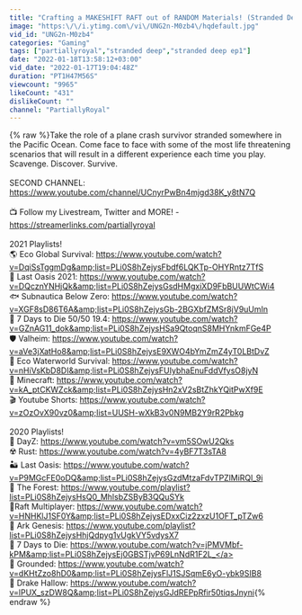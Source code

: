 ```yaml
---
title: "Crafting a MAKESHIFT RAFT out of RANDOM Materials! (Stranded Deep Multiplayer EP2)"
image: "https:\/\/i.ytimg.com\/vi\/UNG2n-M0zb4\/hqdefault.jpg"
vid_id: "UNG2n-M0zb4"
categories: "Gaming"
tags: ["partiallyroyal","stranded deep","stranded deep ep1"]
date: "2022-01-18T13:58:12+03:00"
vid_date: "2022-01-17T19:04:48Z"
duration: "PT1H47M56S"
viewcount: "9965"
likeCount: "431"
dislikeCount: ""
channel: "PartiallyRoyal"
---
```

{% raw %}Take the role of a plane crash survivor stranded somewhere in the Pacific Ocean. Come face to face with some of the most life threatening scenarios that will result in a different experience each time you play. Scavenge. Discover. Survive.<br /><br />SECOND CHANNEL: <a rel="nofollow" target="blank" href="https://www.youtube.com/channel/UCnyrPwBn4mjgd38K_y8tN7Q">https://www.youtube.com/channel/UCnyrPwBn4mjgd38K_y8tN7Q</a><br /><br />📺 Follow my Livestream, Twitter and MORE! - <a rel="nofollow" target="blank" href="https://streamerlinks.com/partiallyroyal">https://streamerlinks.com/partiallyroyal</a><br /><br />2021 Playlists!<br />🌎 Eco Global Survival: <a rel="nofollow" target="blank" href="https://www.youtube.com/watch?v=DqiSsTggmDg&amp;list=PLi0S8hZejysFbdf6LQKTp-OHYRntz7TfS">https://www.youtube.com/watch?v=DqiSsTggmDg&amp;list=PLi0S8hZejysFbdf6LQKTp-OHYRntz7TfS</a><br />🐛 Last Oasis 2021: <a rel="nofollow" target="blank" href="https://www.youtube.com/watch?v=DQcznYNHjQk&amp;list=PLi0S8hZejysGsdHMgxiXD9FbBUUWtCWi4">https://www.youtube.com/watch?v=DQcznYNHjQk&amp;list=PLi0S8hZejysGsdHMgxiXD9FbBUUWtCWi4</a><br />🐟 Subnautica Below Zero: <a rel="nofollow" target="blank" href="https://www.youtube.com/watch?v=XGF8sD86T6A&amp;list=PLi0S8hZejysGb-2BGXbfZMSr8jV9uUmIn">https://www.youtube.com/watch?v=XGF8sD86T6A&amp;list=PLi0S8hZejysGb-2BGXbfZMSr8jV9uUmIn</a><br />🧟 7 Days to Die 50/50 19.4: <a rel="nofollow" target="blank" href="https://www.youtube.com/watch?v=GZnAG11_dok&amp;list=PLi0S8hZejysHSa9QtoqnS8MHYnkmFGe4P">https://www.youtube.com/watch?v=GZnAG11_dok&amp;list=PLi0S8hZejysHSa9QtoqnS8MHYnkmFGe4P</a><br />🛡️ Valheim: <a rel="nofollow" target="blank" href="https://www.youtube.com/watch?v=aVe3jXatHo8&amp;list=PLi0S8hZejysE9XWO4bYmZmZ4yT0LBtDvZ">https://www.youtube.com/watch?v=aVe3jXatHo8&amp;list=PLi0S8hZejysE9XWO4bYmZmZ4yT0LBtDvZ</a><br />🌊 Eco Waterworld Survival: <a rel="nofollow" target="blank" href="https://www.youtube.com/watch?v=nHiVsKbD8DI&amp;list=PLi0S8hZejysFUIybhaEnuFddVfysO8jyN">https://www.youtube.com/watch?v=nHiVsKbD8DI&amp;list=PLi0S8hZejysFUIybhaEnuFddVfysO8jyN</a><br />🧱 Minecraft: <a rel="nofollow" target="blank" href="https://www.youtube.com/watch?v=kA_ptCKWZck&amp;list=PLi0S8hZejysHn2xV2sBtZhkYQitPwXf9E">https://www.youtube.com/watch?v=kA_ptCKWZck&amp;list=PLi0S8hZejysHn2xV2sBtZhkYQitPwXf9E</a><br />🎬 Youtube Shorts: <a rel="nofollow" target="blank" href="https://www.youtube.com/watch?v=zOzOvX90vz0&amp;list=UUSH-wXkB3v0N9MB2Y9rR2Pbkg">https://www.youtube.com/watch?v=zOzOvX90vz0&amp;list=UUSH-wXkB3v0N9MB2Y9rR2Pbkg</a><br /><br />2020 Playlists!<br />🌲 DayZ: <a rel="nofollow" target="blank" href="https://www.youtube.com/watch?v=vm5SOwU2Qks">https://www.youtube.com/watch?v=vm5SOwU2Qks</a><br />☢️ Rust: <a rel="nofollow" target="blank" href="https://www.youtube.com/watch?v=4yBF7T3sTA8">https://www.youtube.com/watch?v=4yBF7T3sTA8</a><br />🏜️ Last Oasis: <a rel="nofollow" target="blank" href="https://www.youtube.com/watch?v=P9MGcFE0oDQ&amp;list=PLi0S8hZejysGzdMtzaFdvTPZlMiRQl_9i">https://www.youtube.com/watch?v=P9MGcFE0oDQ&amp;list=PLi0S8hZejysGzdMtzaFdvTPZlMiRQl_9i</a><br />🌲 The Forest: <a rel="nofollow" target="blank" href="https://www.youtube.com/playlist?list=PLi0S8hZejysHsQ0_MhlsbZSByB3QQuSYk">https://www.youtube.com/playlist?list=PLi0S8hZejysHsQ0_MhlsbZSByB3QQuSYk</a><br />🚣Raft Multiplayer: <a rel="nofollow" target="blank" href="https://www.youtube.com/watch?v=HNHKlJ1SF0Y&amp;list=PLi0S8hZejysEDxxCiz2zxzU1OFT_pTZw6">https://www.youtube.com/watch?v=HNHKlJ1SF0Y&amp;list=PLi0S8hZejysEDxxCiz2zxzU1OFT_pTZw6</a><br />🦖 Ark Genesis: <a rel="nofollow" target="blank" href="https://www.youtube.com/playlist?list=PLi0S8hZejysHhjQdpyg1vUgkVY5vdysX7">https://www.youtube.com/playlist?list=PLi0S8hZejysHhjQdpyg1vUgkVY5vdysX7</a><br />🧟 7 Days to Die: <a rel="nofollow" target="blank" href="https://www.youtube.com/watch?v=jPMVMbf-kPM&amp;list=PLi0S8hZejysEj0GBSTjvP69LnNdR1F2L_">https://www.youtube.com/watch?v=jPMVMbf-kPM&amp;list=PLi0S8hZejysEj0GBSTjvP69LnNdR1F2L_</a><br />🐜 Grounded: <a rel="nofollow" target="blank" href="https://www.youtube.com/watch?v=dKHtZzo8hD0&amp;list=PLi0S8hZejysFlJ1SJSqmE6yO-ybk9SIB8">https://www.youtube.com/watch?v=dKHtZzo8hD0&amp;list=PLi0S8hZejysFlJ1SJSqmE6yO-ybk9SIB8</a><br />🌱 Drake Hallow: <a rel="nofollow" target="blank" href="https://www.youtube.com/watch?v=lPUX_szDW8Q&amp;list=PLi0S8hZejysGJdREPpRfir50tiqsJnyni">https://www.youtube.com/watch?v=lPUX_szDW8Q&amp;list=PLi0S8hZejysGJdREPpRfir50tiqsJnyni</a>{% endraw %}
